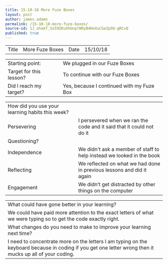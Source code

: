 ```yaml
---
title: 15-10-18 More Fuze Boxes
layout: post
author: james.adams
permalink: /15-10-18-more-fuze-boxes/
source-id: 1J_ohakT_Sx59ZKuXhUnplNRyB4HoXuCGeZp9U-gRCvQ
published: true
---
```

<table>
  <tr>
    <td>Title</td>
    <td>More Fuze Boxes</td>
    <td> Date</td>
    <td>15/10/18</td>
  </tr>
</table>


<table>
  <tr>
    <td>Starting point:</td>
    <td>We plugged in our Fuze Boxes</td>
  </tr>
  <tr>
    <td>Target for this lesson?</td>
    <td>To continue with our Fuze Boxes</td>
  </tr>
  <tr>
    <td>Did I reach my target? </td>
    <td>Yes, because I continued with my Fuze Box</td>
  </tr>
</table>


<table>
  <tr>
    <td>How did you use your learning habits this week?</td>
    <td></td>
  </tr>
  <tr>
    <td>Persevering</td>
    <td>I persevered when we ran the code and it said that it could not do it</td>
  </tr>
  <tr>
    <td>Questioning?</td>
    <td></td>
  </tr>
  <tr>
    <td>Independence</td>
    <td>We didn't ask a member of staff to help instead we looked in the book</td>
  </tr>
  <tr>
    <td>Reflecting</td>
    <td>We reflected on what we had done in previous lessons and did it again</td>
  </tr>
  <tr>
    <td>Engagement</td>
    <td>We didn’t get distracted by other things on the computer</td>
  </tr>
</table>


<table>
  <tr>
    <td>What could have gone better in your learning?</td>
    <td></td>
  </tr>
  <tr>
    <td>We could have paid more attention to the exact letters of what we were typing so to get the code exactly right.</td>
    <td></td>
  </tr>
  <tr>
    <td>What changes do you need to make to improve your learning next time?</td>
    <td></td>
  </tr>
  <tr>
    <td>I need to concentrate more on the letters I am typing on the keyboard because in coding if you get one letter wrong then it mucks up all of your coding.</td>
    <td></td>
  </tr>
</table>


